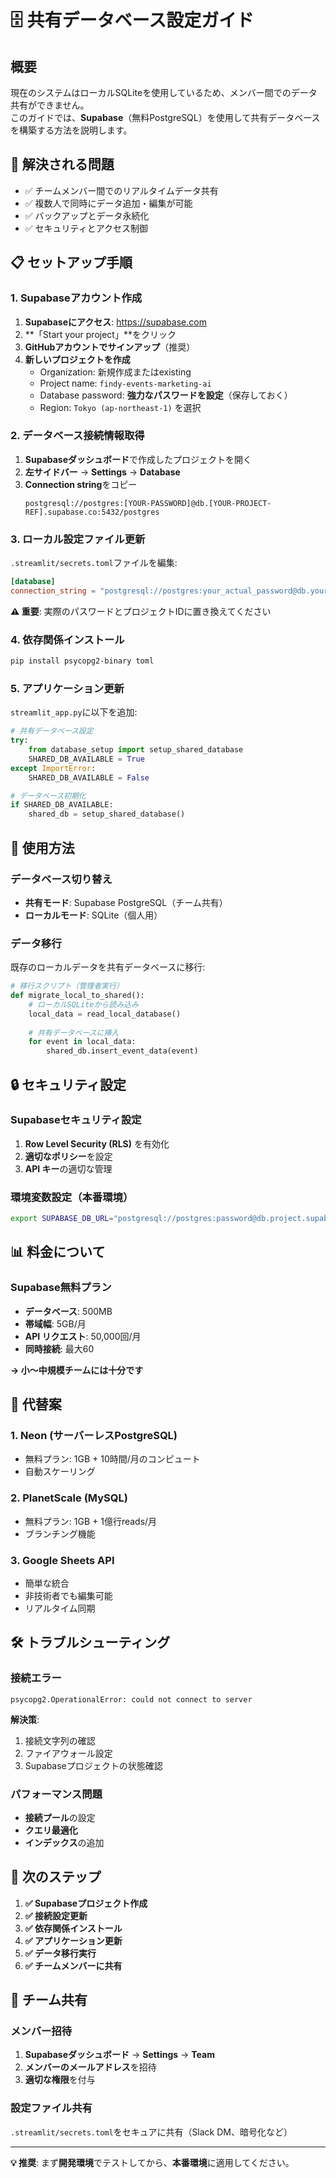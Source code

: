 # 🗄️ 共有データベース設定ガイド

## 概要
現在のシステムはローカルSQLiteを使用しているため、メンバー間でのデータ共有ができません。  
このガイドでは、**Supabase**（無料PostgreSQL）を使用して共有データベースを構築する方法を説明します。

## 🎯 解決される問題
- ✅ チームメンバー間でのリアルタイムデータ共有
- ✅ 複数人で同時にデータ追加・編集が可能
- ✅ バックアップとデータ永続化
- ✅ セキュリティとアクセス制御

## 📋 セットアップ手順

### 1. Supabaseアカウント作成

1. **Supabaseにアクセス**: https://supabase.com
2. **「Start your project」**をクリック
3. **GitHubアカウントでサインアップ**（推奨）
4. **新しいプロジェクトを作成**
   - Organization: 新規作成またはexisting
   - Project name: `findy-events-marketing-ai`
   - Database password: **強力なパスワードを設定**（保存しておく）
   - Region: `Tokyo (ap-northeast-1)` を選択

### 2. データベース接続情報取得

1. **Supabaseダッシュボード**で作成したプロジェクトを開く
2. **左サイドバー** → **Settings** → **Database**
3. **Connection string**をコピー
   ```
   postgresql://postgres:[YOUR-PASSWORD]@db.[YOUR-PROJECT-REF].supabase.co:5432/postgres
   ```

### 3. ローカル設定ファイル更新

`.streamlit/secrets.toml`ファイルを編集:

```toml
[database]
connection_string = "postgresql://postgres:your_actual_password@db.your_project_ref.supabase.co:5432/postgres"
```

**⚠️ 重要**: 実際のパスワードとプロジェクトIDに置き換えてください

### 4. 依存関係インストール

```bash
pip install psycopg2-binary toml
```

### 5. アプリケーション更新

`streamlit_app.py`に以下を追加:

```python
# 共有データベース設定
try:
    from database_setup import setup_shared_database
    SHARED_DB_AVAILABLE = True
except ImportError:
    SHARED_DB_AVAILABLE = False

# データベース初期化
if SHARED_DB_AVAILABLE:
    shared_db = setup_shared_database()
```

## 🚀 使用方法

### データベース切り替え
- **共有モード**: Supabase PostgreSQL（チーム共有）
- **ローカルモード**: SQLite（個人用）

### データ移行
既存のローカルデータを共有データベースに移行:

```python
# 移行スクリプト（管理者実行）
def migrate_local_to_shared():
    # ローカルSQLiteから読み込み
    local_data = read_local_database()
    
    # 共有データベースに挿入
    for event in local_data:
        shared_db.insert_event_data(event)
```

## 🔒 セキュリティ設定

### Supabaseセキュリティ設定
1. **Row Level Security (RLS)** を有効化
2. **適切なポリシー**を設定
3. **API キー**の適切な管理

### 環境変数設定（本番環境）
```bash
export SUPABASE_DB_URL="postgresql://postgres:password@db.project.supabase.co:5432/postgres"
```

## 📊 料金について

### Supabase無料プラン
- **データベース**: 500MB
- **帯域幅**: 5GB/月
- **API リクエスト**: 50,000回/月
- **同時接続**: 最大60

**→ 小〜中規模チームには十分です**

## 🔄 代替案

### 1. **Neon** (サーバーレスPostgreSQL)
- 無料プラン: 1GB + 10時間/月のコンピュート
- 自動スケーリング

### 2. **PlanetScale** (MySQL)
- 無料プラン: 1GB + 1億行reads/月
- ブランチング機能

### 3. **Google Sheets API**
- 簡単な統合
- 非技術者でも編集可能
- リアルタイム同期

## 🛠️ トラブルシューティング

### 接続エラー
```
psycopg2.OperationalError: could not connect to server
```
**解決策**: 
1. 接続文字列の確認
2. ファイアウォール設定
3. Supabaseプロジェクトの状態確認

### パフォーマンス問題
- **接続プール**の設定
- **クエリ最適化**
- **インデックス**の追加

## 📝 次のステップ

1. **✅ Supabaseプロジェクト作成**
2. **✅ 接続設定更新**
3. **✅ 依存関係インストール**
4. **✅ アプリケーション更新**
5. **✅ データ移行実行**
6. **✅ チームメンバーに共有**

## 🤝 チーム共有

### メンバー招待
1. **Supabaseダッシュボード** → **Settings** → **Team**
2. **メンバーのメールアドレス**を招待
3. **適切な権限**を付与

### 設定ファイル共有
`.streamlit/secrets.toml`をセキュアに共有（Slack DM、暗号化など）

---

**💡 推奨**: まず**開発環境**でテストしてから、**本番環境**に適用してください。 
